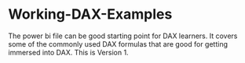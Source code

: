 # Working-DAX-Examples
The power bi file can be good starting point for DAX learners.
It covers some of the commonly used DAX formulas that are good for getting immersed into DAX. This is Version 1.
